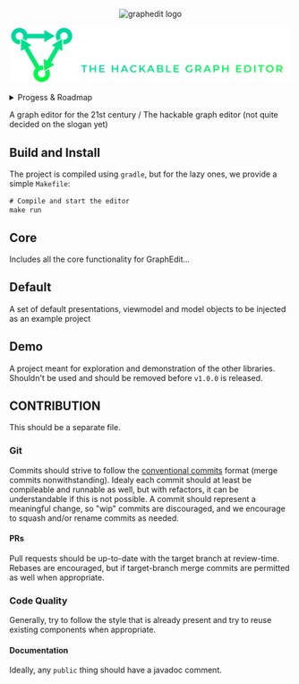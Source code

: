 <p align="center">
   <picture>
      <source media="(prefers-color-scheme: dark)" srcset="https://raw.githubusercontent.com/sillydan1/graphedit/main/.github/resources/logo/graphedit-logo-dark.svg">
      <source media="(prefers-color-scheme: light)" srcset="https://raw.githubusercontent.com/sillydan1/graphedit/main/.github/resources/logo/graphedit-logo-light.svg">
      <img alt="graphedit logo" width="700" height="256" src="https://raw.githubusercontent.com/sillydan1/graphedit/main/.github/resources/graphedit-logo-light.svg" style="max-width: 100%;">
   </picture>
</p>

![img](.github/resources/logo/graphedit-logo-dark.svg)

<details>
  <summary>Progess & Roadmap</summary>

**Progress**
 - [x] Basic graph model implementation
 - [x] Serialization / deserialization of the graph model
 - [x] Create issue on [jdtls](https://github.com/eclipse/eclipse.jdt.ls) repo about not implementing the [progress](https://microsoft.github.io/language-server-protocol/specifications/lsp/3.17/specification/#progress) feature - it's getting a bit annoying to use
 - [x] JFX basics
 - [x] Log4j / Logback
 - [x] BuildConfig
 - [x] Log sink for any type of log message (using log4j's verbosity enum)
 - [x] JFoenix (Nope)
 - [x] MaterialFX <-- Much better library (actively maintained)
 - [x] AtlantaFX <-- Even better, no need for special stuff
 - [x] Set up the core architecture (MVVM)
 - [x] Set up the basic window
   - [x] Tab pane
   - [x] project file explorer
   - [x] graph editor / viewer
   - [x] Toolbar
   - [x] properties / queries pane
   - [x] Log viewer
   - [x] Preloader
   - [x] Text-editable example vertex
   - [x] Project configuration & actual file-browser integration (geproject.json or something like that)
    - [x] Shortcut + Shift + O > file chooser > open project will restart the application and open the project
    - [x] double-clicking a model file will open the model
    - [x] double-clicking a directory will toggle the directory
    - [x] have a keyboard accelerator for new model file (create in selected path - warn if none selected)
 - [x] Get feature parity with H-Uppaal
   - [x] Focus stealing
   - [x] Project search (telescope-like)
   - [x] clickable links
   - [x] Run configurations (will replace engine "integrations")
 - [x] Code polish and project structure cleanup
   - [x] Separate codebase into projects (yalibs for libraries) [guide](https://central.sonatype.org/publish/publish-gradle/)
     - [x] `yadi`
     - [x] `yaerrors`
     - [x] `yafunc`
     - [x] `yastreamgobbler`
     - [x] `yaundo`
   - [x] Fix todos
   - [x] Combined modelling tool
   - [x] graph editor polish
   - [x] Project file pane
     - [x] Proper fill-out
 - [ ] Beurocracy Cleanup
   - [x] A documentation wiki
   - [x] Commission a logo
   - [ ] javadoc
   - [ ] Roadmap
   - [ ] Manpages
   - [ ] Changelog
   - [ ] Readme polish
 - [ ] Release `v1.0.0` ([gradle publishing guide](https://www.jetbrains.com/help/space/publish-artifacts-from-a-gradle-project.html))
 - [ ] gitignored Project cache, such as what files did you have open last etc.
 - [ ] Custom keybinds
 - [ ] Additional Syntaxes
   - [ ] NTTA
   - [ ] HAWK
   - [ ] P/N
   - [ ] TIOA 
 - [ ] Release `v1.1.0`
 - [ ] Trace-traverser & specification
 - [ ] LSP like specification (use docusaurus, or github wiki)
   - [ ] Protobuf specification (that way, you are language agnostic)
   - [ ] Implement `ILsp` / `ILspEngine` interfaces
   - [ ] Lint protobuf specification
   - [ ] Implement `ILint` / `ILinter` interfaces
 - [ ] Release `v1.2.0`
 - [ ] DAP like specification
   - [ ] Protobuf specification (that way, you are language agnostic)
   - [ ] Implement `IDap` / `IDapEngine` interfaces
 - [ ] Release `v1.3.0`
 - [ ] Add plugin API and [LuaJava](https://github.com/gudzpoz/luajava/tree/main)
   - [ ] Rewrite the default "plugins" as a lua plugin. This will simplify the codebase tremendously
 - [ ] Release `v2.0.0`

</details>

A graph editor for the 21st century / The hackable graph editor (not quite decided on the slogan yet)

## Build and Install
The project is compiled using `gradle`, but for the lazy ones, we provide a simple `Makefile`:

```shell
# Compile and start the editor
make run
```
 
## Core
Includes all the core functionality for GraphEdit...

## Default
A set of default presentations, viewmodel and model objects to be injected as an example project

## Demo
A project meant for exploration and demonstration of the other libraries. Shouldn't be used and should be removed before `v1.0.0` is released.

## CONTRIBUTION
This should be a separate file.

### Git
Commits should strive to follow the [conventional commits](https://www.conventionalcommits.org/en/v1.0.0/) format (merge commits nonwithstanding). Idealy each commit should at least be compileable and runnable as well, but with refactors, it can be understandable if this is not possible. A commit should represent a meaningful change, so "wip" commits are discouraged, and we encourage to squash and/or rename commits as needed.

#### PRs
Pull requests should be up-to-date with the target branch at review-time. Rebases are encouraged, but if target-branch merge commits are permitted as well when appropriate.

### Code Quality
Generally, try to follow the style that is already present and try to reuse existing components when appropriate.

#### Documentation
Ideally, any `public` thing should have a javadoc comment.

